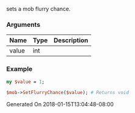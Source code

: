 sets a mob flurry chance.
### Arguments
**Name**|**Type**|**Description**
:---|:---|:---
value|int|

### Example

```perl
my $value = 1;

$mob->SetFlurryChance($value); # Returns void
```


Generated On 2018-01-15T13:04:48-08:00